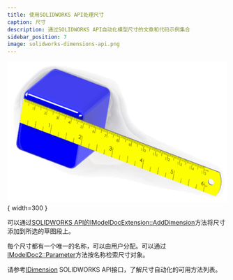 ```yaml
---
title: 使用SOLIDWORKS API处理尺寸
caption: 尺寸
description: 通过SOLIDWORKS API自动化模型尺寸的文章和代码示例集合
sidebar_position: 7
image: solidworks-dimensions-api.png
---
```

![通过SOLIDWORKS API自动化尺寸](solidworks-dimensions-api.png){ width=300 }

可以通过[SOLIDWORKS API的IModelDocExtension::AddDimension](https://help.solidworks.com/2022/english/api/sldworksapi/solidworks.interop.sldworks~solidworks.interop.sldworks.imodeldocextension~adddimension.html)方法将尺寸添加到所选的草图段上。

每个尺寸都有一个唯一的名称，可以由用户分配。可以通过[IModelDoc2::Parameter](https://help.solidworks.com/2022/english/api/sldworksapi/solidworks.interop.sldworks~solidworks.interop.sldworks.imodeldoc2~parameter.html)方法按名称检索尺寸对象。

请参考[IDimension](https://help.solidworks.com/2022/english/api/sldworksapi/SolidWorks.Interop.sldworks~SolidWorks.Interop.sldworks.IDimension.html) SOLIDWORKS API接口，了解尺寸自动化的可用方法列表。
